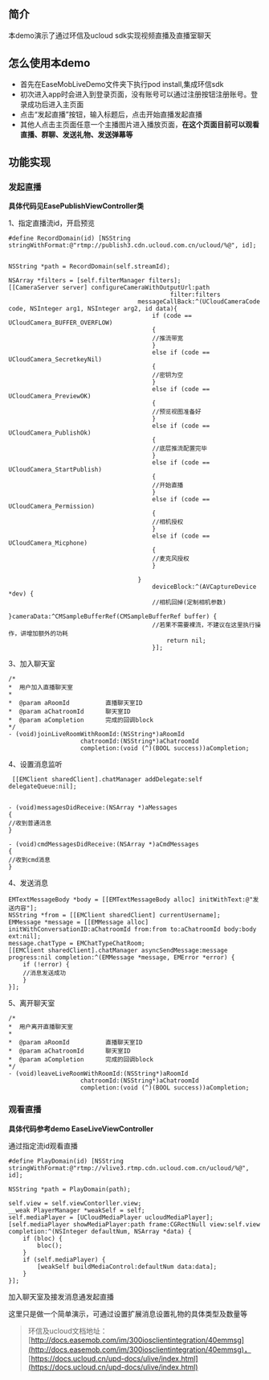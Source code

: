 ## 简介 ##
本demo演示了通过环信及ucloud sdk实现视频直播及直播室聊天

## 怎么使用本demo ##
- 首先在EaseMobLiveDemo文件夹下执行pod install,集成环信sdk
- 初次进入app时会进入到登录页面，没有账号可以通过注册按钮注册账号。登录成功后进入主页面
- 点击“发起直播”按钮，输入标题后，点击开始直播发起直播
- 其他人点击主页面任意一个主播图片进入播放页面，**在这个页面目前可以观看直播、群聊、发送礼物、发送弹幕等**

## 功能实现 ##



### 发起直播
**具体代码见EasePublishViewController类**

1、指定直播流id，开启预览
	
	#define RecordDomain(id) [NSString stringWithFormat:@"rtmp://publish3.cdn.ucloud.com.cn/ucloud/%@", id];
	
	
 	NSString *path = RecordDomain(self.streamId);

    NSArray *filters = [self.filterManager filters];
    [[CameraServer server] configureCameraWithOutputUrl:path
                                                 filter:filters
                                        messageCallBack:^(UCloudCameraCode code, NSInteger arg1, NSInteger arg2, id data){
                                            if (code == UCloudCamera_BUFFER_OVERFLOW)
                                            {
                                            //推流带宽
                                            }
                                            else if (code == UCloudCamera_SecretkeyNil)
                                            {
                                            //密钥为空
                                            }
                                            else if (code == UCloudCamera_PreviewOK)
                                            {
                                            //预览视图准备好  
                                            }
                                            else if (code == UCloudCamera_PublishOk)
                                            {
                                            //底层推流配置完毕                                            
                                            }
                                            else if (code == UCloudCamera_StartPublish)
                                            {
                                            //开始直播
                                            }
                                            else if (code == UCloudCamera_Permission)
                                            {
                                            //相机授权
                                            }
                                            else if (code == UCloudCamera_Micphone)
                                            {
                                            //麦克风授权
                                            }
                                            
                                        }
                                            deviceBlock:^(AVCaptureDevice *dev) {
                                            //相机回掉(定制相机参数)
                                            }cameraData:^CMSampleBufferRef(CMSampleBufferRef buffer) {
                                            //若果不需要裸流，不建议在这里执行操作，讲增加额外的功耗
                                                return nil;
                                            }];


3、加入聊天室

	
    /*
 	*  用户加入直播聊天室
 	*
 	*  @param aRoomId          直播聊天室ID
 	*  @param aChatroomId      聊天室ID
 	*  @param aCompletion      完成的回调block
 	*/
	- (void)joinLiveRoomWithRoomId:(NSString*)aRoomId
                    	chatroomId:(NSString*)aChatroomId
                    	completion:(void (^)(BOOL success))aCompletion;
4、设置消息监听

	 [[EMClient sharedClient].chatManager addDelegate:self delegateQueue:nil];
	 
	 
	- (void)messagesDidReceive:(NSArray *)aMessages
	{
	//收到普通消息
	}

	- (void)cmdMessagesDidReceive:(NSArray *)aCmdMessages
	{
	//收到cmd消息
	}


4、发送消息

    EMTextMessageBody *body = [[EMTextMessageBody alloc] initWithText:@"发送内容"];
    NSString *from = [[EMClient sharedClient] currentUsername];
    EMMessage *message = [[EMMessage alloc] initWithConversationID:aChatroomId from:from to:aChatroomId body:body ext:nil];
    message.chatType = EMChatTypeChatRoom;
    [[EMClient sharedClient].chatManager asyncSendMessage:message progress:nil completion:^(EMMessage *message, EMError *error) {
    	if (!error) {
		//消息发送成功
        }
    }];    
5、离开聊天室

	/*
 	*  用户离开直播聊天室
 	*
 	*  @param aRoomId          直播聊天室ID
 	*  @param aChatroomId      聊天室ID
 	*  @param aCompletion      完成的回调block
 	*/
	- (void)leaveLiveRoomWithRoomId:(NSString*)aRoomId
                     	chatroomId:(NSString*)aChatroomId
                     	completion:(void (^)(BOOL success))aCompletion;


### 观看直播
**具体代码参考demo EaseLiveViewController**

通过指定流id观看直播
	
	#define PlayDomain(id) [NSString stringWithFormat:@"rtmp://vlive3.rtmp.cdn.ucloud.com.cn/ucloud/%@", id];
	
    NSString *path = PlayDomain(path);
    
    self.view = self.viewContorller.view;
    __weak PlayerManager *weakSelf = self;
    self.mediaPlayer = [UCloudMediaPlayer ucloudMediaPlayer];
    [self.mediaPlayer showMediaPlayer:path frame:CGRectNull view:self.view completion:^(NSInteger defaultNum, NSArray *data) {
        if (bloc) {
            bloc();
        }
        if (self.mediaPlayer) {
            [weakSelf buildMediaControl:defaultNum data:data];
        }
    }];

加入聊天室及接发消息通发起直播

这里只是做一个简单演示，可通过设置扩展消息设置礼物的具体类型及数量等


> 环信及ucloud文档地址：[http://docs.easemob.com/im/300iosclientintegration/40emmsg](http://docs.easemob.com/im/300iosclientintegration/40emmsg)，
> [https://docs.ucloud.cn/upd-docs/ulive/index.html](https://docs.ucloud.cn/upd-docs/ulive/index.html)
